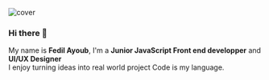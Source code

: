 ![cover]()  
### Hi there 👋  
My name is **Fedil Ayoub**, I'm a **Junior JavaScript Front end developper** and **UI/UX Designer**  
I enjoy turning ideas into real world project 
Code is my language.



<!--
**fedilayoub/fedilayoub** is a ✨ _special_ ✨ repository because its `README.md` (this file) appears on your GitHub profile.

Here are some ideas to get you started:

- 🔭 I’m currently working on ...
- 🌱 I’m currently learning ...
- 👯 I’m looking to collaborate on ...
- 🤔 I’m looking for help with ...
- 💬 Ask me about ...
- 📫 How to reach me: ...
- 😄 Pronouns: ...
- ⚡ Fun fact: ...
-->
